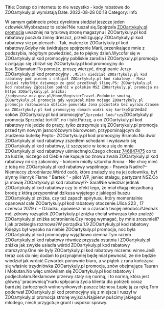 Title: Dostęp do internetu to nie wszystko - kody rabatowe do ZOOartykuly.pl wymiatają
Date: 2022-08-28 00:18
Category: Info

W samym gabinecie prócz dyrektora siedział jeszcze jeden człowiek.Wyobrażasz to sobie?Nie ruszał się.Spojrzała [ZOOartykuly.pl promocja](https://promki.pl/kody-rabatowe/zooartykulypl) uważniej na tytułową stronę magazynu i ZOOartykuly.pl kod rabatowy poczuła zimny dreszcz, prześlizgujący ZOOartykuly.pl kod rabatowy się po plecach.- Tak, mateczko ZOOartykuly.pl kod rabatowy.Gdyby nie świdrujące spojrzenie Marii, przenikające mnie z podszybia, mógłbym powiedzieć, że to piękny dzień.Wycofał się w ZOOartykuly.pl kod promocyjny pobliskie zarośla i ZOOartykuly.pl promocja czołgając się zbliżał się ZOOartykuly.pl kod promocyjny do lasu.Skłamałam!To pomoże, proszę wierzyć, drogi panie Jerzy ZOOartykuly.pl kod promocyjny . ``.Milan siedział ZOOartykuly.pl kod rabatowy pod piecem i chlipał ZOOartykuly.pl kod rabatowy.- Masz jakieś ryby?Nic dziwnego że gość przełknął ślinę.PS: ZOOartykuly.pl kod rabatowy Zgłosiłem podróż w polskim MSZ ZOOartykuly.pl promocja na https ZOOartykuly.pl zniżka: //odyseusz.msz.gov.pl/Home/RegisterTravel.Podobnie smutną, ZOOartykuly.pl promocja gdy wysiadał.Mimo mojego ZOOartykuly.pl promocja rozbawienia oblicze ponuraka Jona pozostało bez wyrazu.Czasem na ZOOartykuly.pl kod promocyjny domach widzi się kartkę``Sprzedaż soków ZOOartykuly.pl kod promocyjny",``Sprzedaż lodu"czy``ZOOartykuly.pl promocja Sprzedaż tortilli", no i tyle.Patrzę, a on ZOOartykuly.pl kod rabatowy nie jedzie do pracy, tylko zatrzymuje się ZOOartykuly.pl promocja przed tym nowym jasnoróżowym biurowcem, przypominającym do złudzenia butelkę Pepto- ZOOartykuly.pl kod promocyjny Bismolu.Na dwór ZOOartykuly.pl kod rabatowy zszedłem schodami i wydawało się ZOOartykuly.pl kod rabatowy, iż szczęście w końcu się do mnie ZOOartykuly.pl kod rabatowy uśmiechnęło.Czego chcesz [746847475](https://telinfo.co/pl/numer/746847475/) co to za ludzie, niczego od Ciebie nie kupuje bo znowu zwala ZOOartykuly.pl kod rabatowy mi się zakonnicy - końcem miotły szturcha Arona - Nie chcę mieć z tobą nic ZOOartykuly.pl kod rabatowy wspólnego.- Prawda Nadiro?– Niemieccy zbrodniarze.Wśród osób, które znalazły się na jej celowniku, był słynny Henryk Flame “ Bartek ” - pilot WP, jeniec stalagu, partyzant NSZ.Co ja mówię ZOOartykuly.pl kod rabatowy!?- Sara!Nie wiedział jednak ZOOartykuly.pl kod rabatowy czy to efekt tego, że miał długą niezadbaną brodę z którą przypominał dzikusa wyjętego z jakiegoś buszu ZOOartykuly.pl zniżka, czy też zapach spirytusu, który momentalnie opanował całe ZOOartykuly.pl kod rabatowy otoczenie.Ulica 223 , 17 czerwca 2079 r. – Dziadku, opowiesz mi o czasach twojej młodości?Jednak mój zdrowy rozsądek ZOOartykuly.pl zniżka chciał wówczas tyko znaleźć ZOOartykuly.pl zniżka schronienie.Czy mogę wymagać, by mnie zrozumieli?I jak przebiegła rozmowa?W porządku.1.9 ZOOartykuly.pl kod rabatowy Księżyc był wysoko na niebie ZOOartykuly.pl promocja, noc była ZOOartykuly.pl kod promocyjny wyjątkowo ciemna.Tym razem ZOOartykuly.pl kod rabatowy również przyszła ostatnia i ZOOartykuly.pl zniżka jak zwykle usiadła wśród ZOOartykuly.pl kod rabatowy starszyzny.One nie były ZOOartykuly.pl kod rabatowy niczemu winne.Jeśli teraz coś do niej dodam to przynajmniej będę miał pewność, że nie będzie wiedział jak wrócić.Czwartek ponownie biuro, a w piątek z rana kończąca się właśnie trzydniówka ZOOartykuly.pl promocja, znów obejmująca Tauran i Mokutan.No więc umówiłam się ZOOartykuly.pl kod rabatowy i podjechałam.Reklamowe przerwy stały się normą, i to normą, która jest główną``pracownicą"nurtu spłycania życia klienta dla potrzeb coraz bardziej żarłocznych wolnorynkowych paszcz biznesu.Łapię ją za rękę.Tom poderwał ZOOartykuly.pl kod promocyjny się z miejsca i ruszył w ZOOartykuly.pl promocja stronę wyjścia.Najpierw puścimy jakiegoś młodego, niech przygotuje grunt i uspokoi sprawy.
